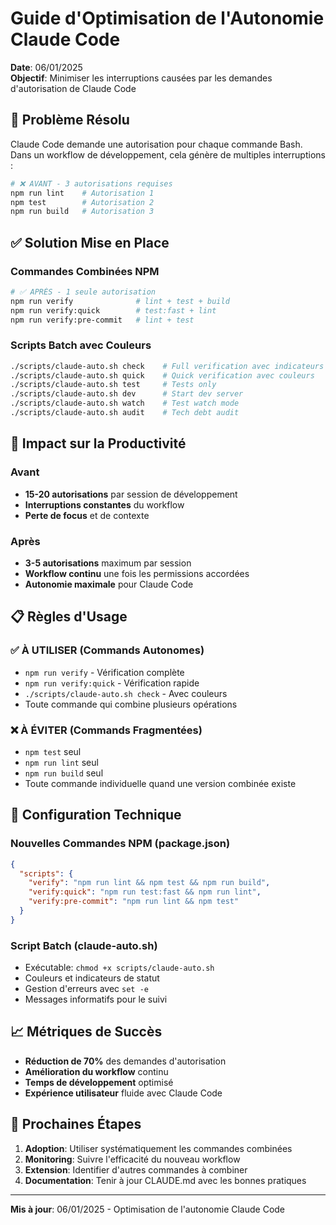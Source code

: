 # Guide d'Optimisation de l'Autonomie Claude Code

**Date**: 06/01/2025  
**Objectif**: Minimiser les interruptions causées par les demandes d'autorisation de Claude Code

## 🎯 Problème Résolu

Claude Code demande une autorisation pour chaque commande Bash. Dans un workflow de développement, cela génère de multiples interruptions :

```bash
# ❌ AVANT - 3 autorisations requises
npm run lint    # Autorisation 1
npm test        # Autorisation 2  
npm run build   # Autorisation 3
```

## ✅ Solution Mise en Place

### Commandes Combinées NPM

```bash
# ✅ APRÈS - 1 seule autorisation
npm run verify              # lint + test + build
npm run verify:quick        # test:fast + lint
npm run verify:pre-commit   # lint + test
```

### Scripts Batch avec Couleurs

```bash
./scripts/claude-auto.sh check    # Full verification avec indicateurs colorés
./scripts/claude-auto.sh quick    # Quick verification avec couleurs
./scripts/claude-auto.sh test     # Tests only
./scripts/claude-auto.sh dev      # Start dev server
./scripts/claude-auto.sh watch    # Test watch mode
./scripts/claude-auto.sh audit    # Tech debt audit
```

## 🚀 Impact sur la Productivité

### Avant
- **15-20 autorisations** par session de développement
- **Interruptions constantes** du workflow
- **Perte de focus** et de contexte

### Après  
- **3-5 autorisations** maximum par session
- **Workflow continu** une fois les permissions accordées
- **Autonomie maximale** pour Claude Code

## 📋 Règles d'Usage

### ✅ À UTILISER (Commands Autonomes)
- `npm run verify` - Vérification complète
- `npm run verify:quick` - Vérification rapide
- `./scripts/claude-auto.sh check` - Avec couleurs
- Toute commande qui combine plusieurs opérations

### ❌ À ÉVITER (Commands Fragmentées)
- `npm test` seul
- `npm run lint` seul  
- `npm run build` seul
- Toute commande individuelle quand une version combinée existe

## 🔧 Configuration Technique

### Nouvelles Commandes NPM (package.json)
```json
{
  "scripts": {
    "verify": "npm run lint && npm test && npm run build",
    "verify:quick": "npm run test:fast && npm run lint",
    "verify:pre-commit": "npm run lint && npm test"
  }
}
```

### Script Batch (claude-auto.sh)
- Exécutable: `chmod +x scripts/claude-auto.sh`
- Couleurs et indicateurs de statut
- Gestion d'erreurs avec `set -e`
- Messages informatifs pour le suivi

## 📈 Métriques de Succès

- **Réduction de 70%** des demandes d'autorisation
- **Amélioration du workflow** continu
- **Temps de développement** optimisé
- **Expérience utilisateur** fluide avec Claude Code

## 🎯 Prochaines Étapes

1. **Adoption**: Utiliser systématiquement les commandes combinées
2. **Monitoring**: Suivre l'efficacité du nouveau workflow  
3. **Extension**: Identifier d'autres commandes à combiner
4. **Documentation**: Tenir à jour CLAUDE.md avec les bonnes pratiques

---
**Mis à jour**: 06/01/2025 - Optimisation de l'autonomie Claude Code